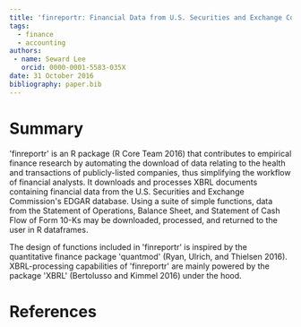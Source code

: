 ```yaml
---
title: 'finreportr: Financial Data from U.S. Securities and Exchange Commission'
tags:
  - finance
  - accounting
authors:
 - name: Seward Lee
   orcid: 0000-0001-5583-035X
date: 31 October 2016
bibliography: paper.bib
---
```


# Summary

'finreportr' is an R package (R Core Team 2016) that contributes to empirical finance research by automating the download of data relating to the health and transactions of publicly-listed companies, thus simplifying the workflow of financial analysts. It downloads and processes XBRL documents containing financial data from the U.S. Securities and Exchange Commission's EDGAR database. Using a suite of simple functions, data from the Statement of Operations, Balance Sheet, and Statement of Cash Flow of Form 10-Ks may be downloaded, processed, and returned to the user in R dataframes.

The design of functions included in 'finreportr' is inspired by the quantitative finance package 'quantmod' (Ryan, Ulrich, and Thielsen 2016). XBRL-processing capabilities of 'finreportr' are mainly powered by the package 'XBRL' (Bertolusso and Kimmel 2016) under the hood.

# References